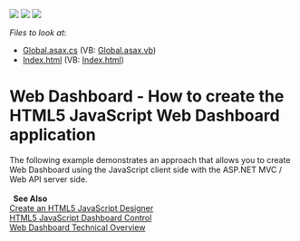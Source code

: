 <!-- default badges list -->
![](https://img.shields.io/endpoint?url=https://codecentral.devexpress.com/api/v1/VersionRange/128579422/17.2.5%2B)
[![](https://img.shields.io/badge/Open_in_DevExpress_Support_Center-FF7200?style=flat-square&logo=DevExpress&logoColor=white)](https://supportcenter.devexpress.com/ticket/details/T540056)
[![](https://img.shields.io/badge/📖_How_to_use_DevExpress_Examples-e9f6fc?style=flat-square)](https://docs.devexpress.com/GeneralInformation/403183)
<!-- default badges end -->
<!-- default file list -->
*Files to look at*:

* [Global.asax.cs](./CS/DashboardJSControl/Global.asax.cs) (VB: [Global.asax.vb](./VB/DashboardJSControl/Global.asax.vb))
* [Index.html](./CS/DashboardJSControl/Index.html) (VB: [Index.html](./VB/DashboardJSControl/Index.html))
<!-- default file list end -->
# Web Dashboard - How to create the HTML5 JavaScript Web Dashboard application


The following example demonstrates an approach that allows you to create Web Dashboard using the JavaScript client side with the ASP.NET MVC / Web API server side. <br><strong><br>  See Also<br></strong><a href="https://documentation.devexpress.com/Dashboard/119109/Getting-Started/Build-End-User-Dashboard-Designer-Applications/Create-an-HTML5-JavaScript-Designer">Create an HTML5 JavaScript Designer</a><br><a href="https://documentation.devexpress.com/Dashboard/119108/Building-the-Designer-and-Viewer-Applications/Web-Dashboard/HTML5-JavaScript-Web-Dashboard-Control/HTML5-JavaScript-Dashboard-Control">HTML5 JavaScript Dashboard Control</a><br><a href="https://documentation.devexpress.com/Dashboard/119283/Building-the-Designer-and-Viewer-Applications/Web-Dashboard/Web-Dashboard-Technical-Overview">Web Dashboard Technical Overview</a>

<br/>


